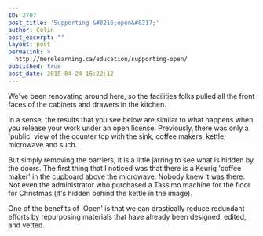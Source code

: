 ```yaml
---
ID: 2707
post_title: 'Supporting &#8216;open&#8217;'
author: Colin
post_excerpt: ""
layout: post
permalink: >
  http://merelearning.ca/education/supporting-open/
published: true
post_date: 2015-04-24 16:22:12
---
```

We've been renovating around here, so the facilities folks pulled all the front faces of the cabinets and drawers in the kitchen.

In a sense, the results that you see below are similar to what happens when you release your work under an open license. Previously, there was only a 'public' view of the counter top with the sink, coffee makers, kettle, microwave and such.

But simply removing the barriers, it is a little jarring to see what is hidden by the doors. The first thing that I noticed was that there is a Keurig 'coffee maker' in the cupboard above the microwave. Nobody knew it was there. Not even the administrator who purchased a Tassimo machine for the floor for Christmas (it's hidden behind the kettle in the image).

One of the benefits of 'Open' is that we can drastically reduce redundant efforts by repurposing materials that have already been designed, edited, and vetted.